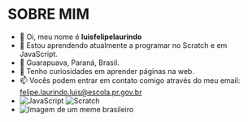 # SOBRE MIM


- 👋 Oi, meu nome é **luisfelipelaurindo**
- 🌱 Estou aprendendo atualmente a programar no Scratch e em JavaScript.
- :round_pushpin: Guarapuava, Paraná, Brasil.
- 👀 Tenho curiosidades em aprender páginas na web. 
- 📫 Vocês podem entrar em contato comigo através do meu email: felipe.laurindo.luis@escola.pr.gov.br
- ![JavaScript](https://img.shields.io/badge/javascript-%23323330.svg?style=for-the-badge&logo=javascript&logoColor=%23F7DF1E) ![Scratch](https://img.shields.io/badge/Scratch-4D97FF?style=for-the-badge&logo=Scratch&logoColor=white)
- ![Imagem de um meme brasileiro](https://media1.tenor.com/m/te8Hwtha-EoAAAAd/shrek-rizz-shrek-meme.gif) 
